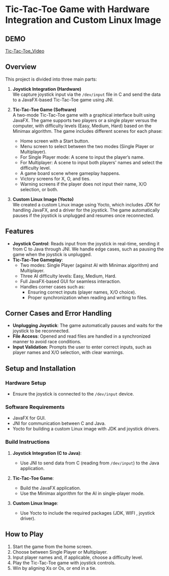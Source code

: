 
# Tic-Tac-Toe Game with Hardware Integration and Custom Linux Image

## DEMO 
[Tic-Tac-Toe_Video](https://drive.google.com/file/d/1tZ0xTacOrCs7f1ifh7xSGW7aNcvg2KBt/view?usp=sharing)
## Overview
This project is divided into three main parts:
1. **Joystick Integration (Hardware)**  
   We capture joystick input via the `/dev/input` file in C and send the data to a JavaFX-based Tic-Tac-Toe game using JNI.
   
2. **Tic-Tac-Toe Game (Software)**  
   A two-mode Tic-Tac-Toe game with a graphical interface built using JavaFX. The game supports two players or a single player versus the computer, with difficulty levels (Easy, Medium, Hard) based on the Minimax algorithm. The game includes different scenes for each phase:
   - Home screen with a Start button.
   - Menu screen to select between the two modes (Single Player or Multiplayer).
   - For Single Player mode: A scene to input the player’s name.
   - For Multiplayer: A scene to input both players' names and select the difficulty level.
   - A game board scene where gameplay happens.
   - Victory screens for X, O, and ties.
   - Warning screens if the player does not input their name, X/O selection, or both.

3. **Custom Linux Image (Yocto)**  
   We created a custom Linux image using Yocto, which includes JDK for handling JavaFX, and a driver for the joystick. The game automatically pauses if the joystick is unplugged and resumes once reconnected.

## Features
- **Joystick Control**: Reads input from the joystick in real-time, sending it from C to Java through JNI. We handle edge cases, such as pausing the game when the joystick is unplugged.
- **Tic-Tac-Toe Gameplay**:  
  - Two modes: Single Player (against AI with Minimax algorithm) and Multiplayer.
  - Three AI difficulty levels: Easy, Medium, Hard.
  - Full JavaFX-based GUI for seamless interaction.
  - Handles corner cases such as:
    - Ensuring correct inputs (player names, X/O choice).
    - Proper synchronization when reading and writing to files.

## Corner Cases and Error Handling
- **Unplugging Joystick**: The game automatically pauses and waits for the joystick to be reconnected.
- **File Access**: Opened and read files are handled in a synchronized manner to avoid race conditions.
- **Input Validation**: Prompts the user to enter correct inputs, such as player names and X/O selection, with clear warnings.

## Setup and Installation
### Hardware Setup
- Ensure the joystick is connected to the `/dev/input` device.

### Software Requirements
- JavaFX for GUI.
- JNI for communication between C and Java.
- Yocto for building a custom Linux image with JDK and joystick drivers.

### Build Instructions
1. **Joystick Integration (C to Java)**:
   - Use JNI to send data from C (reading from `/dev/input`) to the Java application.
   
2. **Tic-Tac-Toe Game**:
   - Build the JavaFX application.
   - Use the Minimax algorithm for the AI in single-player mode.
   
3. **Custom Linux Image**:
   - Use Yocto to include the required packages (JDK, WIFI , joystick driver).

## How to Play
1. Start the game from the home screen.
2. Choose between Single Player or Multiplayer.
3. Input player names and, if applicable, choose a difficulty level.
4. Play the Tic-Tac-Toe game with joystick controls.
5. Win by aligning Xs or Os, or end in a tie.

